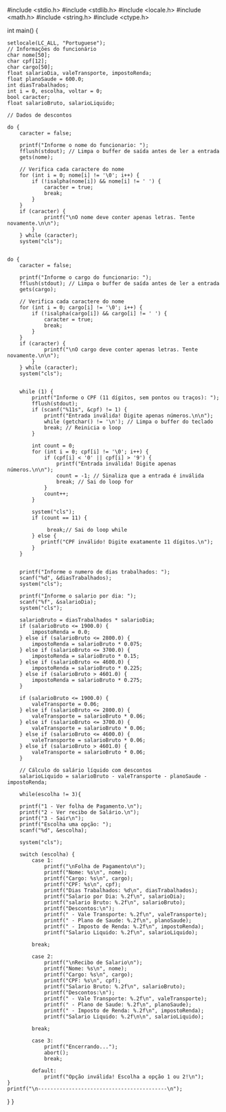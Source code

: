 #include <stdio.h>
#include <stdlib.h>
#include <locale.h>
#include <math.h>
#include <string.h>
#include <ctype.h>

int main() {
	
	setlocale(LC_ALL, "Portuguese");
    // Informações do funcionário
	char nome[50];
	char cpf[12];
	char cargo[50];
	float salarioDia, valeTransporte, impostoRenda;
	float planoSaude = 600.0;
    int diasTrabalhados;
	int i = 0, escolha, voltar = 0;
    bool caracter;
    float salarioBruto, salarioLiquido;

    // Dados de descontos
	
	do {
        caracter = false;

        printf("Informe o nome do funcionario: ");
        fflush(stdout); // Limpa o buffer de saída antes de ler a entrada
        gets(nome);

        // Verifica cada caractere do nome
        for (int i = 0; nome[i] != '\0'; i++) {
            if (!isalpha(nome[i]) && nome[i] != ' ') {
                caracter = true;
                break;
            } 
        }
	    if (caracter) {
	            printf("\nO nome deve conter apenas letras. Tente novamente.\n\n");
	        }
	    } while (caracter);
	    system("cls");
    
    
    do {
        caracter = false;

        printf("Informe o cargo do funcionario: ");
        fflush(stdout); // Limpa o buffer de saída antes de ler a entrada
        gets(cargo);

        // Verifica cada caractere do nome
        for (int i = 0; cargo[i] != '\0'; i++) {
            if (!isalpha(cargo[i]) && cargo[i] != ' ') {
                caracter = true;
                break;
            } 
        }
	    if (caracter) {
	            printf("\nO cargo deve conter apenas letras. Tente novamente.\n\n");
	        }
	    } while (caracter);
	    system("cls");
	    
	
	    while (1) {
	        printf("Informe o CPF (11 dígitos, sem pontos ou traços): ");
	        fflush(stdout);
	        if (scanf("%11s", &cpf) != 1) {
	            printf("Entrada inválida! Digite apenas números.\n\n");
	            while (getchar() != '\n'); // Limpa o buffer do teclado
	            break; // Reinicia o loop
	        }
	
	        int count = 0;
	        for (int i = 0; cpf[i] != '\0'; i++) {
	            if (cpf[i] < '0' || cpf[i] > '9') {
	                printf("Entrada inválida! Digite apenas números.\n\n");
	                count = -1; // Sinaliza que a entrada é inválida
	                break; // Sai do loop for
	            }
	            count++;
	        }
			
			system("cls");
	        if (count == 11) {
	        	
                 break;// Sai do loop while
	        } else {
	           printf("CPF inválido! Digite exatamente 11 dígitos.\n");
        	}
		}
	    
	    
        printf("Informe o numero de dias trabalhados: ");
	    scanf("%d", &diasTrabalhados);
		system("cls");
			
	    printf("Informe o salario por dia: ");
	    scanf("%f", &salarioDia);
    	system("cls");
    	
	    salarioBruto = diasTrabalhados * salarioDia;
	    if (salarioBruto <= 1900.0) {
	        impostoRenda = 0.0;
	    } else if (salarioBruto <= 2800.0) {
	        impostoRenda = salarioBruto * 0.075;
	    } else if (salarioBruto <= 3700.0) {
	        impostoRenda = salarioBruto * 0.15;
		} else if (salarioBruto <= 4600.0) {
	        impostoRenda = salarioBruto * 0.225;
	    } else if (salarioBruto > 4601.0) {
	        impostoRenda = salarioBruto * 0.275;
	    }
	    
	    if (salarioBruto <= 1900.0) {
	        valeTransporte = 0.06;
	    } else if (salarioBruto <= 2800.0) {
	        valeTransporte = salarioBruto * 0.06;
	    } else if (salarioBruto <= 3700.0) {
	        valeTransporte = salarioBruto * 0.06;
		} else if (salarioBruto <= 4600.0) {
	        valeTransporte = salarioBruto * 0.06;
	    } else if (salarioBruto > 4601.0) {
	        valeTransporte = salarioBruto * 0.06;
	    }
	
	    // Cálculo do salário líquido com descontos
	    salarioLiquido = salarioBruto - valeTransporte - planoSaude - impostoRenda;
		
		while(escolha != 3){
		
		printf("1 - Ver folha de Pagamento.\n");
		printf("2 - Ver recibo de Salário.\n");
		printf("3 - Sair\n");
		printf("Escolha uma opção: ");
		scanf("%d", &escolha);
		
		system("cls");
		
		switch (escolha) {
			case 1:
				printf("\nFolha de Pagamento\n");
			    printf("Nome: %s\n", nome);
			    printf("Cargo: %s\n", cargo);
			    printf("CPF: %s\n", cpf);
			    printf("Dias Trabalhados: %d\n", diasTrabalhados);
			    printf("Salario por Dia: %.2f\n", salarioDia);
			    printf("salario Bruto: %.2f\n", salarioBruto);
			    printf("Descontos:\n");
			    printf(" - Vale Transporte: %.2f\n", valeTransporte);
			    printf(" - Plano de Saude: %.2f\n", planoSaude);
			    printf(" - Imposto de Renda: %.2f\n", impostoRenda);
			    printf("Salario Liquido: %.2f\n", salarioLiquido);
			
			break;
			
			case 2:
		        printf("\nRecibo de Salario\n");
			    printf("Nome: %s\n", nome);
			    printf("Cargo: %s\n", cargo);
			    printf("CPF: %s\n", cpf);
			    printf("Salario Bruto: %.2f\n", salarioBruto);
			    printf("Descontos:\n");
			    printf(" - Vale Transporte: %.2f\n", valeTransporte);
			    printf(" - Plano de Saude: %.2f\n", planoSaude);
			    printf(" - Imposto de Renda: %.2f\n", impostoRenda);
			    printf("Salario Liquido: %.2f\n\n", salarioLiquido);
				
			break;
			
			case 3:
				printf("Encerrando...");
				abort();
				break;
				
			default:
				printf("Opção inválida! Escolha a opção 1 ou 2!\n");
    }
    printf("\n------------------------------------------\n");
}
}

